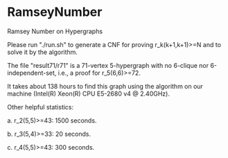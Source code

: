 # RamseyNumber
Ramsey Number on Hypergraphs

Please run "./run.sh" to generate a CNF for proving r_k(k+1,k+1)>=N and to solve it by the algorithm.

The file "result71/r71" is a 71-vertex 5-hypergraph with no 6-clique nor 6-independent-set, i.e., a proof for r_5(6,6)>=72. 

It takes about 138 hours to find this graph using the algorithm on our machine (Intel(R) Xeon(R) CPU E5-2680 v4 @ 2.40GHz).

Other helpful statistics:

a. r_2(5,5)>=43: 1500 seconds.

b. r_3(5,4)>=33: 20 seconds.

c. r_4(5,5)>=43: 300 seconds.
